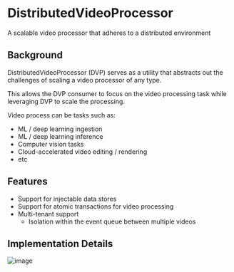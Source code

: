 # DistributedVideoProcessor
A scalable video processor that adheres to a distributed environment

## Background

DistributedVideoProcessor (DVP) serves as a utility that abstracts out the challenges of scaling a video processor of any type.

This allows the DVP consumer to focus on the video processing task while leveraging DVP to scale the processing. 

Video process can be tasks such as:
- ML / deep learning ingestion
- ML / deep learning inference
- Computer vision tasks
- Cloud-accelerated video editing / rendering
- etc

## Features
- Support for injectable data stores
- Support for atomic transactions for video processing
- Multi-tenant support 
  - Isolation within the event queue between multiple videos 


## Implementation Details

![image](https://github.com/devalparikh/DistributedVideoProcessor/assets/13604973/5b11c523-dfc9-4196-95df-9ed84ba520d5)


